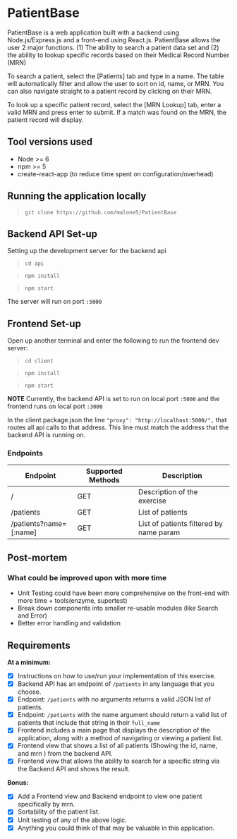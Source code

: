 # PatientBase
PatientBase is a web application built with a backend using Node.js/Express.js and a front-end using React.js. PatientBase
allows the user 2 major functions. (1) The ability to search a patient data set and (2) the ability to lookup specific records based on their Medical Record Number (MRN)

To search a patient, select the [Patients] tab and type in a name. The table will automatically filter and allow the user to sort on id, name, or MRN. You can also
navigate straight to a patient record by clicking on their MRN.

To look up a specific patient record, select the [MRN Lookup] tab, enter a valid MRN and press enter to submit.
If a match was found on the MRN, the patient record will display.



## Tool versions used
+ Node >= 6
+ npm >= 5
+ create-react-app (to reduce time spent on configuration/overhead)


## Running the application locally
> `git clone https://github.com/malone5/PatientBase`

## Backend API Set-up
Setting up the development server for the backend api
> ```cd api```

> ```npm install```

> ```npm start```


The server will run on port `:5000`


## Frontend Set-up
Open up another terminal and enter the following to run the frontend dev server:

> ```cd client```

> ```npm install```

> ```npm start```

**NOTE** 
Currently, the backend API is set to run on local port `:5000` and the frontend runs on local port `:3000`

In the client package.json the line 
` "proxy": "http://localhost:5000/", `
that routes all api calls to that address. This line must match the address that the backend API is running on.





### Endpoints

| Endpoint | Supported Methods | Description |
| -------- | ----------------- | ----------- |
| /        | GET | Description of the exercise |
| /patients| GET | List of patients          |
| /patients?name=[:name]| GET | List of patients filtered by name param  |


## Post-mortem

### What could be improved upon with more time
 + Unit Testing could have been more comprehensive on the front-end with more time + tools(enzyme, supertest)
 + Break down components into smaller re-usable modules (like Search and Error)
 + Better error handling and validation


## Requirements
**At a minimum:**
- [x] Instructions on how to use/run your implementation of this exercise.
- [x] Backend API has an endpoint of `/patients` in any language that you choose.
- [x] Endpoint: `/patients` with no arguments returns a valid JSON list of patients.
- [x] Endpoint: `/patients` with the name argument should return a valid list of patients that include that string in their `full_name`
- [x] Frontend includes a main page that displays the description of the application, along with a method of navigating or viewing a patient list.
- [x] Frontend view that shows a list of all patients (Showing the id, name, and mrn ) from the backend API.
- [x] Frontend view that allows the ability to search for a specific string via the Backend API and shows the result.

**Bonus:**
- [x] Add a Frontend view and Backend endpoint to view one patient specifically by mrn.
- [x] Sortability of the patient list.
- [x] Unit testing of any of the above logic. 
- [x] Anything you could think of that may be valuable in this application.
